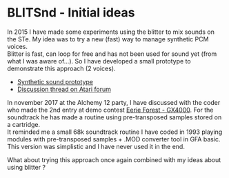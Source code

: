 # BLITSnd -  Initial ideas

In 2015 I have made some experiments using the blitter to mix sounds on
the STe. My idea was to try a new (fast) way to manage synthetic PCM
voices.  
Blitter is fast, can loop for free and has not been used for
sound yet (from what I was aware of...). So I have developed a small
prototype to demonstrate this approach (2 voices).  

* [Synthetic sound prototype](http://cyber.savina.net/sound/sound.htm)
* [Discussion thread on Atari forum](http://www.atari-forum.com/viewtopic.php?f=16&t=29097)

In november 2017 at the Alchemy 12 party, I have discussed with the
coder who made the 2nd entry at demo contest
[Eerie Forest - GX4000](https://www.youtube.com/watch?v=CPCyF71098o).
For the soundtrack he has made a routine using pre-transposed samples
stored on a cartridge.  
It reminded me a small 68k soundtrack routine I have coded in 1993 playing modules with
pre-transposed samples + .MOD converter tool in GFA basic. This
version was simplistic and I have never used it in the end.

What about trying this approach once again combined with my ideas about using blitter ?
